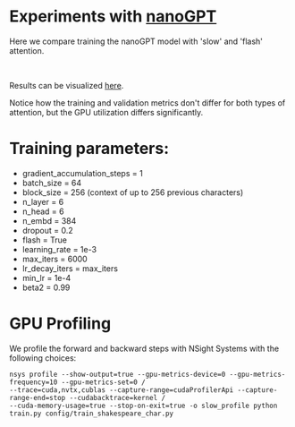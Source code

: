 # Experiments with [nanoGPT](https://github.com/karpathy/nanoGPT)

Here we compare training  the nanoGPT model with 'slow' and 'flash' attention.

</br>

Results can be visualized [here](https://api.wandb.ai/links/m-motta/ky8ak8xl).


Notice how the training and validation metrics don't differ for both types of attention, but the GPU utilization differs significantly.

# Training parameters:

- gradient_accumulation_steps = 1
- batch_size = 64
- block_size = 256 (context of up to 256 previous characters)
- n_layer = 6
- n_head = 6
- n_embd = 384
- dropout = 0.2
- flash = True
- learning_rate = 1e-3
- max_iters = 6000
- lr_decay_iters = max_iters
- min_lr = 1e-4
- beta2 = 0.99

# GPU Profiling

We profile the forward and backward steps with NSight Systems with the following choices:

```shell
nsys profile --show-output=true --gpu-metrics-device=0 --gpu-metrics-frequency=10 --gpu-metrics-set=0 /
--trace=cuda,nvtx,cublas --capture-range=cudaProfilerApi --capture-range-end=stop --cudabacktrace=kernel /
--cuda-memory-usage=true --stop-on-exit=true -o slow_profile python train.py config/train_shakespeare_char.py
```

